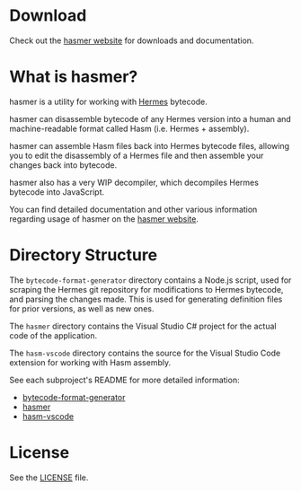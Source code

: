 # Download

Check out the [hasmer website](https://lucasbaizer.github.io/hasmer) for downloads and documentation.

# What is hasmer?

hasmer is a utility for working with [Hermes](https://github.com/facebook/hermes) bytecode.

hasmer can disassemble bytecode of any Hermes version into a human and machine-readable format called Hasm (i.e. Hermes + assembly).

hasmer can assemble Hasm files back into Hermes bytecode files, allowing you to edit the disassembly of a Hermes file and then assemble your changes back into bytecode.

hasmer also has a very WIP decompiler, which decompiles Hermes bytecode into JavaScript.

You can find detailed documentation and other various information regarding usage of hasmer on the [hasmer website](https://lucasbaizer2.github.io/hasmer).

# Directory Structure

The `bytecode-format-generator` directory contains a Node.js script, used for scraping the Hermes git repository for modifications to Hermes bytecode, and parsing the changes made.
This is used for generating definition files for prior versions, as well as new ones.

The `hasmer` directory contains the Visual Studio C# project for the actual code of the application.

The `hasm-vscode` directory contains the source for the Visual Studio Code extension for working with Hasm assembly.

See each subproject's README for more detailed information:
* [bytecode-format-generator](./bytecode-format-generator/README.md)
* [hasmer](./hasmer/README.md)
* [hasm-vscode](./hasm-vscode/README.md)

# License

See the [LICENSE](LICENSE) file.
